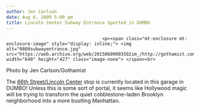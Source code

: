 ```yaml
---
author: Jen Carlson
date: Aug 6, 2009 5:00 pm
title: Lincoln Center Subway Entrance Spotted in DUMBO
---
```


	
										<p><span class="mt-enclosure mt-enclosure-image" style="display: inline;"> <img alt="0809subwayentrance.jpg" src="https://web.archive.org/web/20150609003502im_/http://gothamist.com/attachments/arts_jen/0809subwayentrance.jpg" width="640" height="427" class="image-none"> </span><br>
<span class="photo_caption">Photo by Jen Carlson/Gothamist</span></p>

<p>The <a href="https://web.archive.org/web/20150609003502/http://en.wikipedia.org/wiki/66th_Street_%E2%80%93_Lincoln_Center_(IRT_Broadway_%E2%80%93_Seventh_Avenue_Line)">66th Street/Lincoln Center</a> stop is currently located in this garage in DUMBO! Unless this is some sort of portal, it seems like Hollywood magic will be trying to transform the quiet cobblestone-laden Brooklyn neighborhood into a more bustling Manhattan.</p>					
										
									
				